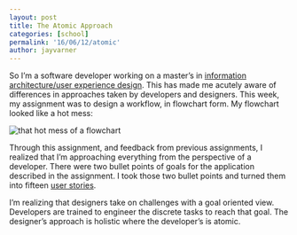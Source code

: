 ```yaml
---
layout: post
title: The Atomic Approach
categories: [school]
permalink: '16/06/12/atomic'
author: jayvarner
---
```


So I’m a software developer working on a master’s in [information architecture/user experience design](https://www.kent.edu/slis/uxd). This has made me acutely aware of differences in approaches taken by developers and designers. This week, my assignment was to design a workflow, in flowchart form. My flowchart looked like a hot mess:

![that hot mess of a flowchart](https://s3.amazonaws.com/uxd-school-stuff/flowchart.png)

Through this assignment, and feedback from previous assignments, I realized that I’m approaching everything from the perspective of a developer. There were two bullet points of goals for the application described in the assignment. I took those two bullet points and turned them into fifteen [user stories](https://en.wikipedia.org/wiki/User_story).

I’m realizing that designers take on challenges with a goal oriented view. Developers are trained to engineer the discrete tasks to reach that goal. The designer’s approach is holistic where the developer’s is atomic.
